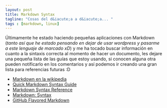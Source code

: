 ```yaml
---
layout: post
title: Markdown Syntax
tagline: "Cosas del d&iacute;a a d&iacute;a... "
tags : [markdown, linux]
---
```


&Uacute;ltimamente he estado haciendo pequeñas aplicaciones con Markdown (*tanto así que he estado pensando en dejar de usar wordpress y pasarme a este lenguaje de marcado xD*) 
y me ha tocado buscar información en cuanto a la sintaxis correcta al momento de hacer un documento, les dejare una pequeña lista de las guías que estoy usando, 
si conocen alguna otra pueden notificarlo en los comentarios y así podemos ir creando una gran lista para referencias futuras :D

 * [Markdown en la wikipedia](http://es.wikipedia.org/wiki/Markdown "Markdown en la wikipedia")
 * [Quick Markdown Syntax Guide](http://greg.vario.us/doc/markdown.txt "Quick Markdown Syntax Guide")
 * [Markdown Syntax Reference](http://five.squarespace.com/display/ShowHelp?section=Markdown "Markdown Syntax Reference")
 * [Markdown: Syntax](http://daringfireball.net/projects/markdown/syntax "Markdown: Syntax")
 * [GitHub Flavored Markdown](https://help.github.com/articles/github-flavored-markdown "GitHub Flavored Markdown")
